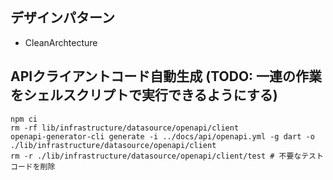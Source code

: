 ## デザインパターン
- CleanArchtecture

## APIクライアントコード自動生成 (TODO: 一連の作業をシェルスクリプトで実行できるようにする)
```console
npm ci
rm -rf lib/infrastructure/datasource/openapi/client
openapi-generator-cli generate -i ../docs/api/openapi.yml -g dart -o ./lib/infrastructure/datasource/openapi/client
rm -r ./lib/infrastructure/datasource/openapi/client/test # 不要なテストコードを削除
```